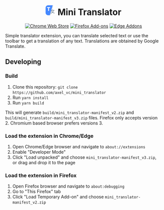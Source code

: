 <div align="center">

# ![](./src/static/icons/icon32.png) Mini Translator

[![Chrome Web Store](https://img.shields.io/badge/Chrome-20222c?logo=google-chrome&logoColor=white&style=for-the-badge)](https://chrome.google.com/webstore/detail/mini-translator/godoijpcenklboeghnkeafimbadkgiib)
[![Firefox Add-ons](https://img.shields.io/badge/Firefox-20222c?logo=firefox-browser&logoColor=white&style=for-the-badge)](https://addons.mozilla.org/addon/mini-translator/)
[![Edge Addons](https://img.shields.io/badge/Edge-20222c?logo=microsoft-edge&logoColor=white&style=for-the-badge)](https://microsoftedge.microsoft.com/addons/detail/fhpmmefclididfhfepdmjakbamipkdgp)

</div>

Simple translator extension, you can translate selected text or use the toolbar to get a translation of any text. Translations are obtained by Google Translate.

## Developing

### Build

1. Clone this repository: `git clone https://github.com/axel_vc/mini_translator`
2. Run `yarn install`
3. Run `yarn build `

This will generate `build/mini_translator-manifest_v2.zip` and `build/mini_translator-manifest_v3.zip` files. Firefox only accepts version 2. Chromium based browser prefers versions 3.

### Load the extension in Chrome/Edge

1. Open Chrome/Edge browser and navigate to `about://extensions`
2. Enable "Developer Mode"
3. Click "Load unpacked" and choose `mini_translator-manifest_v3.zip`, or drag and drop it to the page

### Load the extension in Firefox

1. Open Firefox browser and navigate to `about:debugging`
2. Go to "This Firefox" tab
3. Click "Load Temporary Add-on" and choose `mini_translator-manifest_v2.zip`
